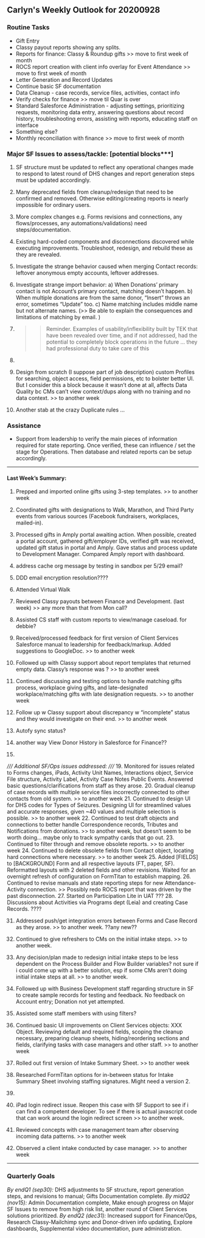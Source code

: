 ## Carlyn's Weekly Outlook for 20200928
### Routine Tasks
* Gift Entry
* Classy payout reports showing any splits.
* Reports for finance: Classy & Roundup gifts >> move to first week of month
* ROCS report creation with client info overlay for Event Attendance  >> move to first week of month
* Letter Generation and Record Updates
* Continue basic SF documentation
* Data Cleanup - case records, service files, activities, contact info
* Verify checks for finance >> move til Quar is over
* Standard Salesforce Administration - adjusting settings, prioritizing requests, monitoring data entry, answering questions about record history, troubleshooting errors, assisting with reports, educating staff on interface
* Something else?
* Monthly reconciliation with finance >> move to first week of month

### Major SF Issues to assess/tackle: [potential blocks***]
1. SF structure must be updated to reflect any operational changes made to respond to latest round of DHS changes and report generation steps must be updated accordingly.
2. Many deprecated fields from cleanup/redesign that need to be confirmed and removed.  Otherwise editing/creating reports is nearly impossible for ordinary users.
3. More complex changes e.g. Forms revisions and connections, any flows/processes, any automations/validations) need steps/documentation.
4. Existing hard-coded components and disconnections discovered while executing improvements. Troubleshoot, redesign, and rebuild these as they are revealed.

6. Investigate the strange behavior caused when merging Contact records: leftover anonymous empty accounts, leftover addresses.
7. Investigate strange import behavior: a) When Donations’ primary contact is not Account’s primary contact, matching doesn’t happen.  b) When multiple donations are from the same donor, “Insert” throws an error, sometimes “Update” too.  c) Name matching includes middle name but not alternate names.   (>> Be able to explain the consequences and limitations of matching by email. )
8. > > Reminder.  Examples of usability/inflexibility built by TEK that have been revealed over time, and if not addressed, had the potential to completely block operations in the future … they had professional duty to take care of this
9. 
10. Design from scratch (I suppose part of job description) custom Profiles for searching, object access, field permissions, etc to bolster better UI.  But I consider this a block because it wasn’t done at all, affects Data Quality bc CMs can’t view context/dups along with no training and no data context. >> to another week
11. Another stab at the crazy Duplicate rules …

### Assistance
* Support from leadership to verify the main pieces of information required for state reporting.  Once verified, these can influence / set the stage for Operations.  Then database and related reports can be setup accordingly.

- - - -
#### Last Week’s Summary:
1. Prepped and imported online gifts using 3-step templates.  >> to another week
2. Coordinated gifts with designations to Walk, Marathon, and Third Party events from various sources (Facebook fundraisers, workplaces, mailed-in).
3. Processed gifts in Amply portal awaiting action.  When possible, created a portal account, gathered gift/employer IDs, verified gift was received, updated gift status in portal and Amply.  Gave status and process update to Development Manager.  Compared Amply report with dashboard.
4. address cache org message by testing in sandbox per 5/29 email?
5. DDD email encryption resolution????
6. Attended Virtual Walk
7. Reviewed Classy payouts between Finance and Development.  (last week) >> any more than that from Mon call?

6. Assisted CS staff with custom reports to view/manage caseload.  for debbie?

8. Received/processed feedback for first version of Client Services Salesforce manual to leadership for feedback/markup.   Added suggestions to GoogleDoc.  >> to another week

23. Followed up with Classy support about report templates that returned empty data.  Classy’s response was ?  >> to another week
24. Continued discussing and testing options to handle matching gifts process, workplace giving gifts, and late-designated workplace/matching gifts with late designation requests. >> to another week

13. Follow up w Classy support about discrepancy w “incomplete” status and they would investigate on their end.   >> to another week
14. Autofy sync status?
15. another way View Donor History in Salesforce for Finance??
16. 

*/// Additional SF/Ops issues addressed: ///*
19. Monitored for issues related to Forms changes, iPads, Activity Unit Names, Interactions object, Service File structure, Activity Label, Activity Case Notes Public Events.  Answered basic questions/clarifications from staff as they arose.
20. Gradual cleanup of case records with multiple service files incorrectly connected to other contacts from old system.  >> to another week
21. Continued to design UI for DHS codes for Types of Seizures.  Designing UI for streamlined values and accurate responses, given ~40 values and multiple selection is possible. >> to another week
22. Continued to test draft objects and connections to better handle Correspondence records, Tributes and Notifications from donations.  >> to another week, but doesn’t seem to be worth doing… maybe only to track sympathy cards that go out.
23. Continued to filter through and remove obsolete reports. >> to another week
24. Continued to delete obsolete fields from Contact object, locating hard connections where necessary. >> to another week
25. Added [FIELDS] to [BACKGROUND] Form and all respective layouts (FT, paper, SF).  Reformatted layouts with 2 deleted fields and other revisions.  Waited for an overnight refresh of configuration on FormTitan to establish mapping.
26. Continued to revise manuals and state reporting steps for new Attendance-Activity connection.  >> Possibly redo ROCS report that was driven by the past disconnection.
27. Started on Participation Lite in UAT ???
28. Discussions about Activities via Programs dept (Leia) and creating Case Records.  ????

31. Addressed push/get integration errors between Forms and Case Record as they arose.   >> to another week.  ??any new??
32. Continued to give refreshers to CMs on the initial intake steps. >> to another week.
33. Any decision/plan made to redesign initial intake steps to be less dependent on the Process Builder and Flow Builder variables?  not sure if i could come up with a better solution, esp if some CMs aren’t doing initial intake steps at all.  >> to another week.
34. Followed up with Business Development staff regarding structure in SF to create sample records for testing and feedback.  No feedback on Account entry; Donation not yet attempted.

35. Assisted some staff members with using filters?
36. Continued basic UI improvements on Client Services objects: XXX Object.  Reviewing default and required fields, scoping the cleanup necessary, preparing cleanup sheets, hiding/reordering sections and fields, clarifying tasks with case managers and other staff.  >> to another week
37. Rolled out first version of Intake Summary Sheet. >> to another week
38. Researched FormTitan options for in-between status for Intake Summary Sheet involving staffing signatures.  Might need a version 2.
39. 
40. iPad login redirect issue.  Reopen this case with SF Support to see if i can find a competent developer.  To see if there is actual javascript code that can work around the login redirect screen  >> to another week.
41. Reviewed concepts with case management team after observing incoming data patterns.  >> to another week
42. Observed a client intake conducted by case manager. >> to another week

- - - -
### Quarterly Goals
*By endQ1 (sep30):* DHS adjustments to SF structure, report generation steps, and revisions to manual; Gifts Documentation complete.
*By midQ2 (nov15):* Admin Documentation complete, Make enough progress on Major SF Issues to remove from high risk list, another round of Client Services solutions prioritized.
*By endQ2 (dec31):* Increased support for Finance/Ops, Research Classy-Mailchimp sync and Donor-driven info updating, Explore dashboards, Supplemental video documentation, pure administration.